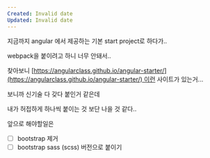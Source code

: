 ```yaml
---
Created: Invalid date
Updated: Invalid date
---
```

지금까지 angular 에서 제공하는 기본 start project로 하다가..

webpack을 붙이려고 하니 너무 안돼서..

찾아보니 [https://angularclass.github.io/angular-starter/](https://angularclass.github.io/angular-starter/) 이런 사이트가 있는거...

보니까 신기술 다 갖다 붙인거 같은데

내가 허접하게 하나씩 붙이는 것 보단 나을 것 같다..

앞으로 해야할일은

- [ ] bootstrap 제거
- [ ] bootstrap sass (scss) 버전으로 붙이기